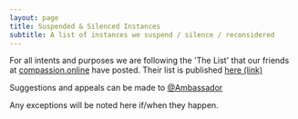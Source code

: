 ```yaml
---
layout: page
title: Suspended & Silenced Instances
subtitle: A list of instances we suspend / silence / reconsidered
---
```


For all intents and purposes we are following the 'The List' that our friends at [compassion.online](https://compassion.online) have posted. Their list is published [here (link)](https://compassion.online/the_list)

Suggestions and appeals can be made to [@Ambassador](https://mastodon.thequietplace.social/@Ambassador)

Any exceptions will be noted here if/when they happen.
